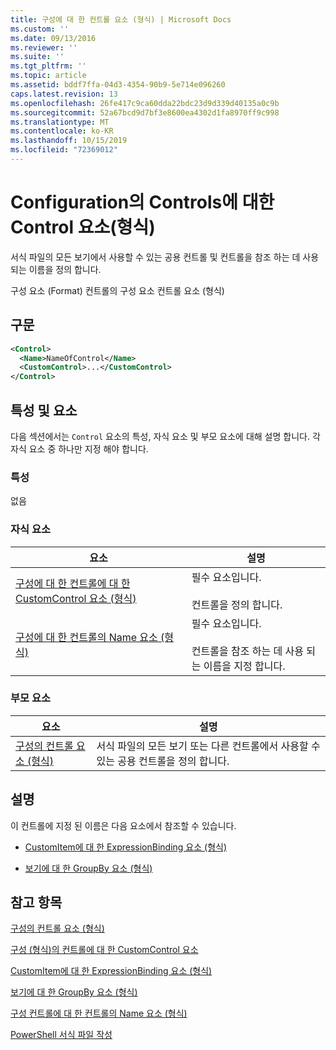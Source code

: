 ```yaml
---
title: 구성에 대 한 컨트롤 요소 (형식) | Microsoft Docs
ms.custom: ''
ms.date: 09/13/2016
ms.reviewer: ''
ms.suite: ''
ms.tgt_pltfrm: ''
ms.topic: article
ms.assetid: bddf7ffa-04d3-4354-90b9-5e714e096260
caps.latest.revision: 13
ms.openlocfilehash: 26fe417c9ca60dda22bdc23d9d339d40135a0c9b
ms.sourcegitcommit: 52a67bcd9d7bf3e8600ea4302d1fa8970ff9c998
ms.translationtype: MT
ms.contentlocale: ko-KR
ms.lasthandoff: 10/15/2019
ms.locfileid: "72369012"
---
```

# <a name="control-element-for-controls-for-configuration-format"></a>Configuration의 Controls에 대한 Control 요소(형식)

서식 파일의 모든 보기에서 사용할 수 있는 공용 컨트롤 및 컨트롤을 참조 하는 데 사용 되는 이름을 정의 합니다.

구성 요소 (Format) 컨트롤의 구성 요소 컨트롤 요소 (형식)

## <a name="syntax"></a>구문

```xml
<Control>
  <Name>NameOfControl</Name>
  <CustomControl>...</CustomControl>
</Control>
```

## <a name="attributes-and-elements"></a>특성 및 요소

다음 섹션에서는 `Control` 요소의 특성, 자식 요소 및 부모 요소에 대해 설명 합니다. 각 자식 요소 중 하나만 지정 해야 합니다.

### <a name="attributes"></a>특성

없음

### <a name="child-elements"></a>자식 요소

|요소|설명|
|-------------|-----------------|
|[구성에 대 한 컨트롤에 대 한 CustomControl 요소 (형식)](./customcontrol-element-for-control-for-controls-for-configuration-format.md)|필수 요소입니다.<br /><br /> 컨트롤을 정의 합니다.|
|[구성에 대 한 컨트롤의 Name 요소 (형식)](./name-element-for-control-for-controls-for-configuration-format.md)|필수 요소입니다.<br /><br /> 컨트롤을 참조 하는 데 사용 되는 이름을 지정 합니다.|

### <a name="parent-elements"></a>부모 요소

|요소|설명|
|-------------|-----------------|
|[구성의 컨트롤 요소 (형식)](./controls-element-for-configuration-format.md)|서식 파일의 모든 보기 또는 다른 컨트롤에서 사용할 수 있는 공용 컨트롤을 정의 합니다.|

## <a name="remarks"></a>설명

이 컨트롤에 지정 된 이름은 다음 요소에서 참조할 수 있습니다.

- [CustomItem에 대 한 ExpressionBinding 요소 (형식)](./expressionbinding-element-for-customitem-for-controls-for-configuration-format.md)

- [보기에 대 한 GroupBy 요소 (형식)](./groupby-element-for-view-format.md)

## <a name="see-also"></a>참고 항목

[구성의 컨트롤 요소 (형식)](./controls-element-for-configuration-format.md)

[구성 (형식)의 컨트롤에 대 한 CustomControl 요소](./customcontrol-element-for-control-for-controls-for-configuration-format.md)

[CustomItem에 대 한 ExpressionBinding 요소 (형식)](./expressionbinding-element-for-customitem-for-controls-for-configuration-format.md)

[보기에 대 한 GroupBy 요소 (형식)](./groupby-element-for-view-format.md)

[구성 컨트롤에 대 한 컨트롤의 Name 요소 (형식)](./name-element-for-control-for-controls-for-configuration-format.md)

[PowerShell 서식 파일 작성](./writing-a-powershell-formatting-file.md)
